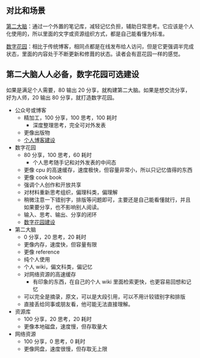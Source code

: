## 对比和场景

[第二大脑](https://notes.oldwinter.top/%E7%AC%AC%E4%BA%8C%E5%A4%A7%E8%84%91)：通过一个外置的笔记库，减轻记忆负担，辅助日常思考。它应该是个人化使用的，所以里面的文字或资源组织方式，都是自己能看懂为标准。

[数字花园](https://notes.oldwinter.top/%E6%95%B0%E5%AD%97%E8%8A%B1%E5%9B%AD)：相比于传统博客，相同点都是在线发布给人访问，但是它更强调半完成状态，里面的内容处于不断更新和修葺的状态。读者会有逛花园一样的感觉。

## 第二大脑人人必备，数字花园可选建设

如果是满足个人需要，80 输出 20 分享，就构建第二大脑。如果是想交流分享，好为人师，20 输出 80 分享，就打造数字花园。

-   公众号或博客
    -   精加工，100 分享，100 思考，100 耗时
        -   深度整理思考，完全可对外发表
    -   更像出版物
    -   [个人博客建设](https://notes.oldwinter.top/%E4%B8%AA%E4%BA%BA%E5%8D%9A%E5%AE%A2%E5%BB%BA%E8%AE%BE)
-   数字花园
    -   80 分享，100 思考，60 耗时
        -   个人思考随手记和对外发表的中间态
    -   更像 cpu 的高速缓存，速度极快，但容量非常小，所以只记忆值得的东西
    -   更像 cook book
    -   强调个人创作和开放共享
    -   对材料重新思考组织，偏理科类，偏理解
    -   稍微注意一下错别字，排版等问题即可，主要还是自己能看懂就行，并且如果要分享，也不影响别人阅读。
    -   输入、思考、输出、分享的闭环
    -   [数字花园建设](https://notes.oldwinter.top/%E6%95%B0%E5%AD%97%E8%8A%B1%E5%9B%AD%E5%BB%BA%E8%AE%BE)
-   第二大脑
    -   0 分享，20 思考，20 耗时
    -   更像内存，速度快，但容量有限
    -   更像 reference
    -   纯个人使用
    -   个人 wiki，偏文科类，偏记忆
    -   对网络资源的高速缓存
        -   有印象的东西，在自己的个人 wiki 里面检索更快，也更容易回想和记忆
    -   可以完全是摘录，原文，可以是大段引用，可以不用计较错别字和排版
    -   直接丢给同事或朋友看，他可能无法直接理解。
-   资源库
    -   100 分享，20 思考，20 耗时
    -   更像本地磁盘，速度慢，但存取量大
-   网络资源
    -   100 分享，0 思考，0 耗时
    -   更像网盘，速度很慢，但存取无上限